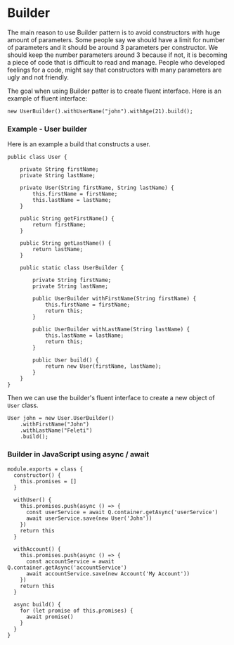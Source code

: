 # Builder

The main reason to use Builder pattern is to avoid constructors with huge amount of parameters. Some people say we should have a limit for number of parameters and it should be around 3 parameters per constructor. We should keep the number parameters  around 3 because if not, it is becoming a piece of code that is difficult to read and manage. People who developed feelings for a code, might say that constructors with many parameters are ugly and not friendly.

The goal when using Builder patter is to create fluent interface. Here is an example of fluent interface:

```
new UserBuilder().withUserName("john").withAge(21).build();
```

### Example - User builder

Here is an example a build that constructs a user.

```
public class User {

    private String firstName;
    private String lastName;

    private User(String firstName, String lastName) {
        this.firstName = firstName;
        this.lastName = lastName;
    }

    public String getFirstName() {
        return firstName;
    }

    public String getLastName() {
        return lastName;
    }

    public static class UserBuilder {

        private String firstName;
        private String lastName;

        public UserBuilder withFirstName(String firstName) {
            this.firstName = firstName;
            return this;
        }

        public UserBuilder withLastName(String lastName) {
            this.lastName = lastName;
            return this;
        }

        public User build() {
            return new User(firstName, lastName);
        }
    }
}
```

Then we can use the builder's fluent interface to create a new object of `User` class.

```
User john = new User.UserBuilder()
    .withFirstName("John")
    .withLastName("Feleti")
    .build();
```

### Builder in JavaScript using async / await

```
module.exports = class {
  constructor() {
    this.promises = []
  }

  withUser() {
    this.promises.push(async () => {
      const userService = await Q.container.getAsync('userService')
      await userService.save(new User('John'))
    })
    return this
  }

  withAccount() {
    this.promises.push(async () => {
      const accountService = await Q.container.getAsync('accountService')
      await accountService.save(new Account('My Account'))
    })
    return this
  }

  async build() {
    for (let promise of this.promises) {
      await promise()
    }
  }
}

```



